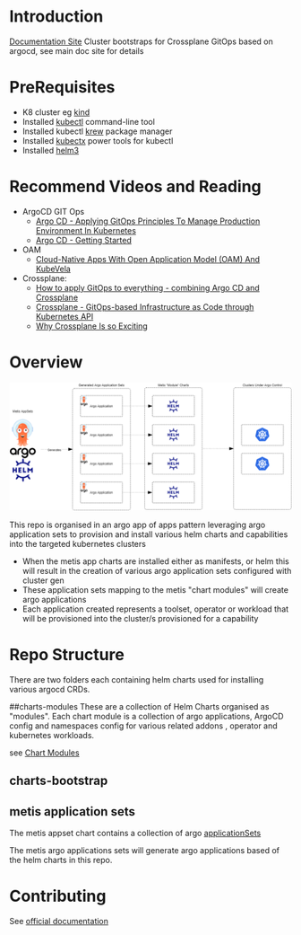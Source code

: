 # Introduction
[Documentation Site](https://bbdsoftware.github.io/metis-cluster-bootstraps/)
Cluster bootstraps for Crossplane GitOps based on argocd, see main doc site for details

# PreRequisites
- K8 cluster eg [kind](https://kind.sigs.k8s.io/docs/user/quick-start/)
- Installed [kubectl](https://kubernetes.io/docs/tasks/tools/) command-line tool
- Installed kubectl [krew](https://krew.sigs.k8s.io/docs/user-guide/setup/install/) package manager
- Installed [kubectx](https://github.com/ahmetb/kubectx) power tools for kubectl
- Installed [helm3](https://helm.sh/docs/intro/install/)

# Recommend Videos and Reading
- ArgoCD GIT Ops
    - [Argo CD - Applying GitOps Principles To Manage Production Environment In Kubernetes](https://www.youtube.com/watch?v=vpWQeoaiRM4)
    - [Argo CD - Getting Started](https://argoproj.github.io/argo-cd/getting_started/)
- OAM
    - [Cloud-Native Apps With Open Application Model (OAM) And KubeVela](https://www.youtube.com/watch?v=2CBu6sOTtwk)
- Crossplane:
  - [How to apply GitOps to everything - combining Argo CD and Crossplane](https://www.youtube.com/watch?v=yrj4lmScKHQ)
  - [Crossplane - GitOps-based Infrastructure as Code through Kubernetes API](https://www.youtube.com/watch?v=n8KjVmuHm7A)
  - [Why Crossplane Is so Exciting](https://blog.crossplane.io/why-crossplane-is-so-exciting/)   

# Overview

![Flow](assets/overview.png)

This repo is organised in an argo app of apps pattern leveraging argo application sets to provision and install various helm charts and capabilities into the 
targeted kubernetes clusters

- When the metis app charts are installed either as manifests, or helm this will result in the creation of various argo application sets configured with cluster gen
- These application sets mapping to the metis "chart modules" will create argo applications
- Each application created represents a toolset, operator or workload that will be provisioned into the cluster/s provisioned for a capability

# Repo Structure

There are two folders each containing helm charts used for installing various argocd CRDs.

##charts-modules
These are a collection  of Helm  Charts organised as "modules". Each chart module is a collection of argo applications, ArgoCD config and namespaces config for various related addons , operator and kubernetes workloads.

see [Chart Modules](charts/modules/main.md)

## charts-bootstrap

## metis application sets

The metis appset chart contains a collection of argo [applicationSets](https://argoproj.github.io/argo-cd/user-guide/application-set/)

The metis argo applications sets will generate argo applications based of the helm charts in this repo.

# Contributing
See [official documentation](https://bbdsoftware.github.io/metis-cluster-bootstraps/Contributing/AddingApplications/)
